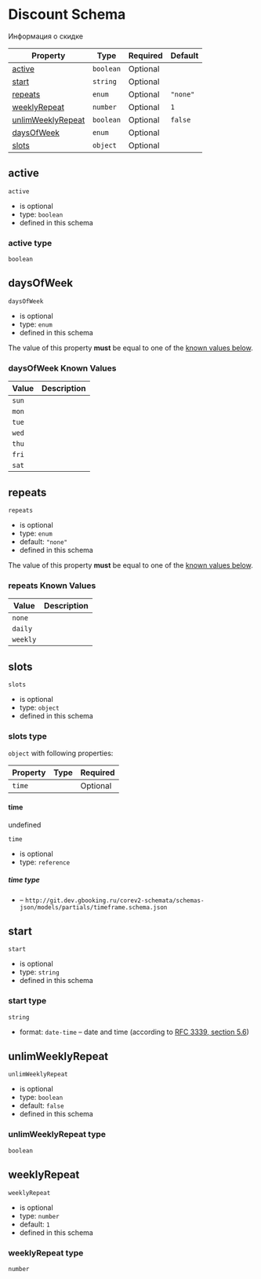 
# Discount Schema

Информация о скидке




| Property | Type | Required | Default |
|----------|------|----------|---------|
| [active](#active) | `boolean` | Optional |  | Discount (this schema) |
| [start](#start) | `string` | Optional |  | Discount (this schema) |
| [repeats](#repeats) | `enum` | Optional | `"none"` | Discount (this schema) |
| [weeklyRepeat](#weeklyrepeat) | `number` | Optional | `1` | Discount (this schema) |
| [unlimWeeklyRepeat](#unlimweeklyrepeat) | `boolean` | Optional | `false` | Discount (this schema) |
| [daysOfWeek](#daysofweek) | `enum` | Optional |  | Discount (this schema) |
| [slots](#slots) | `object` | Optional |  | Discount (this schema) |

## active


`active`
* is optional
* type: `boolean`
* defined in this schema

### active type


`boolean`





## daysOfWeek


`daysOfWeek`
* is optional
* type: `enum`
* defined in this schema

The value of this property **must** be equal to one of the [known values below](#daysofweek-known-values).

### daysOfWeek Known Values
| Value | Description |
|-------|-------------|
| `sun` |  |
| `mon` |  |
| `tue` |  |
| `wed` |  |
| `thu` |  |
| `fri` |  |
| `sat` |  |




## repeats


`repeats`
* is optional
* type: `enum`
* default: `"none"`
* defined in this schema

The value of this property **must** be equal to one of the [known values below](#repeats-known-values).

### repeats Known Values
| Value | Description |
|-------|-------------|
| `none` |  |
| `daily` |  |
| `weekly` |  |




## slots


`slots`
* is optional
* type: `object`
* defined in this schema

### slots type


`object` with following properties:


| Property | Type | Required |
|----------|------|----------|
| `time`|  | Optional |



#### time

undefined

`time`
* is optional
* type: `reference`

##### time type



* []() – `http://git.dev.gbooking.ru/corev2-schemata/schemas-json/models/partials/timeframe.schema.json`










## start


`start`
* is optional
* type: `string`
* defined in this schema

### start type


`string`
* format: `date-time` – date and time (according to [RFC 3339, section 5.6](http://tools.ietf.org/html/rfc3339))






## unlimWeeklyRepeat


`unlimWeeklyRepeat`
* is optional
* type: `boolean`
* default: `false`
* defined in this schema

### unlimWeeklyRepeat type


`boolean`





## weeklyRepeat


`weeklyRepeat`
* is optional
* type: `number`
* default: `1`
* defined in this schema

### weeklyRepeat type


`number`





